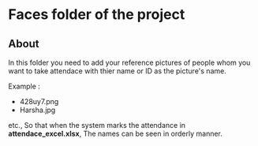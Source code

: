 # Faces folder of the project

## About

In this folder you need to add your reference pictures of people whom you want to take attendace with thier name or ID as the picture's name. 

Example : 
  - 428uy7.png
  - Harsha.jpg
    
etc., So that when the system marks the attendance in **attendace_excel.xlsx**, The names can be seen in orderly manner. 
